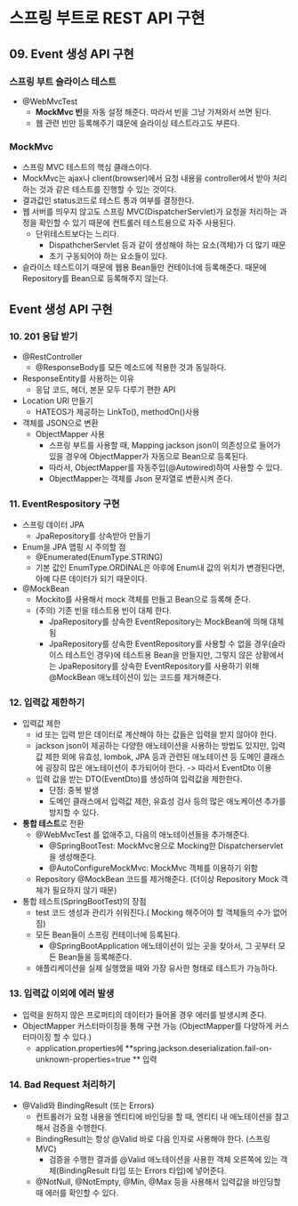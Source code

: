 스프링 부트로 REST API 구현
=======================

## 09. Event 생성 API 구현
### 스프링 부트 슬라이스 테스트
* @WebMvcTest
    - **MockMvc 빈**을 자동 설정 해준다. 따라서 빈을 그냥 가져와서 쓰면 된다.
    - 웹 관련 빈만 등록해주기 떄문에 슬라이싱 테스트라고도 부른다.

### MockMvc
* 스프링 MVC 테스트의 핵심 클래스이다.
* MockMvc는 ajax나 client(browser)에서 요청 내용을 controller에서 받아 처리하는 것과 같은 테스트를 진행할 수 있는 것이다.
* 결과값인 status코드로 테스트 통과 여부를 결정한다.
* 웹 서버를 띄우지 않고도 스프링 MVC(DispatcherServlet)가 요청을 처리하는 과정을 확인할 수 있기 때문에 컨트롤러 테스트용으로 자주 사용된다.
    - 단위테스트보다는 느리다.
        + DispathcherServlet 등과 같이 생성해야 하는 요소(객체)가 더 많기 때문
        + 초기 구동되어야 하는 요소들이 있다.
* 슬라이스 테스트이기 때문에 웹용 Bean들만 컨테이너에 등록해준다. 때문에 Repository를 Bean으로 등록해주지 않는다.

## Event 생성 API 구현
### 10. 201 응답 받기
* @RestController
    - @ResponseBody를 모든 메소드에 적용한 것과 동일하다.
* ResponseEntity를 사용하는 이유
    - 응답 코드, 헤더, 본문 모두 다루기 편한 API
* Location URI 만들기
    - HATEOS가 제공하는 LinkTo(), methodOn()사용
* 객체를 JSON으로 변환
    - ObjectMapper 사용
        +  스프링 부트를 사용할 때, Mapping jackson json이 의존성으로 들어가 있을 경우에 ObjectMapper가 자동으로 Bean으로 등록된다. 
        + 따라서, ObjectMapper를 자동주입(@Autowired)하여 사용할 수 있다.
        + ObjectMapper는 객체를 Json 문자열로 변환시켜 준다.

### 11. EventRespository 구현
* 스프링 데이터 JPA
    - JpaRepository를 상속받아 만들기
* Enum을 JPA 맵핑 시 주의할 점
    - @Enumerated(EnumType.STRING)
    - 기본 값인 EnumType.ORDINAL은 아후에 Enum내 값의 위치가 변경된다면, 아예 다른 데이터가 되기 때문이다.
* @MockBean
    - Mockito를 사용해서 mock 객체를 만들고 Bean으로 등록해 준다.
    - (주의) 기존 빈을 테스트용 빈이 대체 한다.
        + JpaRepository를 상속한 EventRepository는 MockBean에 의해 대체 됨
        + JpaRepository를 상속한 EventRepository를 사용할 수 없을 경우(슬라이스 테스트인 경우)에 테스트용 Bean을 만들지만, 그렇지 않은 상황에서는 JpaRepository를 상속한 EventRepository를 사용하기 위해 @MockBean 애노테이션이 있는 코드를 제거해준다. 

### 12. 입력값 제한하기
* 입력값 제한
    - id 또는 입력 받은 데이터로 계산해야 하는 값들은 입력을 받지 않아야 한다.
    - jackson json이 제공하는 다양한 애노테이션을 사용하는 방법도 있지만, 입력값 제한 외에 유효성, lombok, JPA 등과 관련된 애노테이션 등 도메인 클래스에 굉장히 많은 애노테이션이 추가되어야 한다. -> 따라서 EventDto 이용
    - 입력 값을 받는 DTO(EventDto)를 생성하여 입력값을 제한한다.
        + 단점: 중복 발생
        + 도메인 클래스에서 입력값 제한, 유효성 검사 등의 많은 애노케이션 추가를 방지할 수 있다. 
* **통합 테스트**로 전환
    - @WebMvcTest 를 없애주고, 다음의 애노테이션들을 추가해준다.
        + @SpringBootTest: MockMvc용으로 Mocking한 Dispatcherservlet을 생성해준다.
        + @AutoConfigureMockMvc: MockMvc 객체를 이용하기 위함
    - Repository @MockBean 코드를 제거해준다. (더이상 Repository Mock 객체가 필요하지 않기 때문)
* 통합 테스트(SpringBootTest)의 장점
    - test 코드 생성과 관리가 쉬워진다.( Mocking 해주어야 할 객체들의 수가 없어짐)
    - 모든 Bean들이 스프링 컨테이너에 등록된다.
        + @SpringBootApplication 애노테이션이 있는 곳을 찾아서, 그 곳부터 모든 Bean들을 등록해준다.
    - 애플리케이션을 실제 실행했을 때와 가장 유사한 형태로 테스트가 가능하다.


### 13. 입력값 이외에 에러 발생
* 입력을 원하지 않은 프로퍼티의 데이터가 들어올 경우 에러를 발생시켜 준다.
* ObjectMapper 커스터마이징을 통해 구현 가능 (ObjectMapper를 다양하게 커스터마이징 할 수 있다.)
    - application.properties에 **spring.jackson.deserialization.fail-on-unknown-properties=true
** 입력

### 14. Bad Request 처리하기
* @Valid와 BindingResult (또는 Errors)
    - 컨트롤러가 요청 내용을 엔티티에 바인딩을 할 때, 엔티티 내 애노테이션을 참고해서 검증을 수행한다.
    - BindingResult는 항상 @Valid 바로 다음 인자로 사용해야 한다. (스프링 MVC)
        + 검증을 수행한 결과를 @Valid 애노테이션을 사용한 객체 오른쪽에 있는 객체(BindingResult 타입 또는 Errors 타입)에 넣어준다.
    - @NotNull, @NotEmpty, @Min, @Max 등을 사용해서 입력값을 바인딩할 때 에러를 확인할 수 있다. 
    